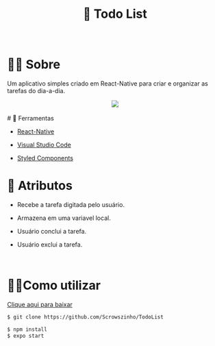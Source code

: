 # <p align="center"> 📑 Todo List </p>
<br />

# 🐱‍👤 Sobre

Um aplicativo simples criado em React-Native para criar e organizar
as tarefas do dia-a-dia.<br />

<div align="center">
<img src="./github/gif.gif">
</div> <br />
# 🔧 Ferramentas

* <a href="https://reactnative.dev/">React-Native</a>

* <a href="https://code.visualstudio.com/">Visual Studio Code</a>

* <a href="https://styled-components.com/">Styled Components</a><br />


# 🎱 Atributos 

* Recebe a tarefa digitada pelo usuário.

* Armazena em uma variavel local. 

* Usuário conclui a tarefa. 

* Usuário exclui a tarefa.
<br/>

# 🏴‍☠️Como utilizar

<a href="./github/">Clique aqui para baixar</a>

  ```sh
$ git clone https://github.com/Scrowszinho/TodoList
  ```

```sh
$ npm install
$ expo start
```